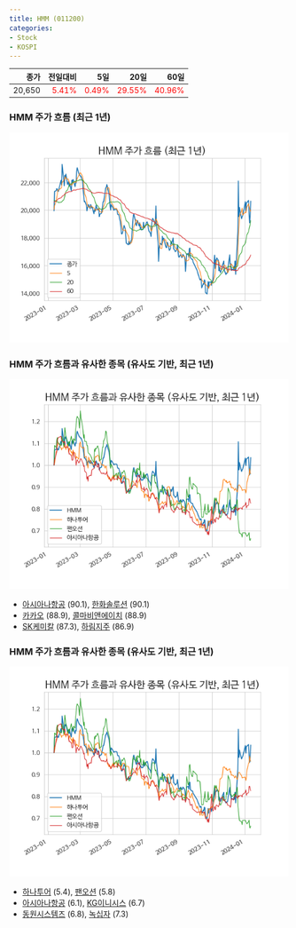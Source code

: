 ```yaml
---
title: HMM (011200)
categories:
- Stock
- KOSPI
---
```


|종가|전일대비|5일|20일|60일|
|---:|-------:|--:|---:|---:|
|20,650|<span style="color: red">5.41%</span>|<span style="color: red">0.49%</span>|<span style="color: red">29.55%</span>|<span style="color: red">40.96%</span>|

<!-- more -->
### HMM 주가 흐름 (최근 1년)
![011200](/assets/images/stock/011200.png)


### HMM 주가 흐름과 유사한 종목 (유사도 기반, 최근 1년)
![011200](/assets/images/stock/011200_sim.png)

- [아시아나항공](/020560/) (90.1), [한화솔루션](/009830/) (90.1)
- [카카오](/035720/) (88.9), [콜마비앤에이치](/200130/) (88.9)
- [SK케미칼](/285130/) (87.3), [하림지주](/003380/) (86.9)


### HMM 주가 흐름과 유사한 종목 (유사도 기반, 최근 1년)
![011200](/assets/images/stock/011200_sim.png)

- [하나투어](/039130/) (5.4), [팬오션](/028670/) (5.8)
- [아시아나항공](/020560/) (6.1), [KG이니시스](/035600/) (6.7)
- [동원시스템즈](/014820/) (6.8), [녹십자](/006280/) (7.3)